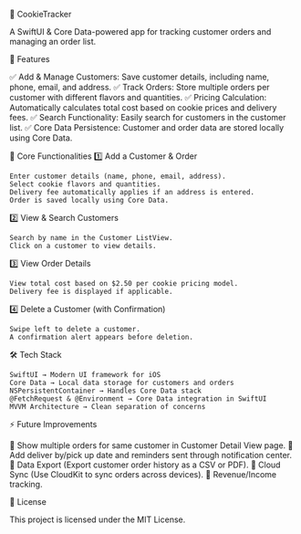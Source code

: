 🍪 CookieTracker

A SwiftUI & Core Data-powered app for tracking customer orders and managing an order list.

📌 Features

✅ Add & Manage Customers: Save customer details, including name, phone, email, and address.
✅ Track Orders: Store multiple orders per customer with different flavors and quantities.
✅ Pricing Calculation: Automatically calculates total cost based on cookie prices and delivery fees.
✅ Search Functionality: Easily search for customers in the customer list.
✅ Core Data Persistence: Customer and order data are stored locally using Core Data.

🎯 Core Functionalities
1️⃣ Add a Customer & Order

    Enter customer details (name, phone, email, address).
    Select cookie flavors and quantities.
    Delivery fee automatically applies if an address is entered.
    Order is saved locally using Core Data.

2️⃣ View & Search Customers

    Search by name in the Customer ListView.
    Click on a customer to view details.

3️⃣ View Order Details

    View total cost based on $2.50 per cookie pricing model.
    Delivery fee is displayed if applicable.

4️⃣ Delete a Customer (with Confirmation)

    Swipe left to delete a customer.
    A confirmation alert appears before deletion.

🛠️ Tech Stack

    SwiftUI → Modern UI framework for iOS
    Core Data → Local data storage for customers and orders
    NSPersistentContainer → Handles Core Data stack
    @FetchRequest & @Environment → Core Data integration in SwiftUI
    MVVM Architecture → Clean separation of concerns
    
⚡ Future Improvements

🔹 Show multiple orders for same customer in Customer Detail View page.
🔹 Add deliver by/pick up date and reminders sent through notification center.
🔹 Data Export (Export customer order history as a CSV or PDF).
🔹 Cloud Sync (Use CloudKit to sync orders across devices).
🔹 Revenue/Income tracking.


📜 License

This project is licensed under the MIT License.
